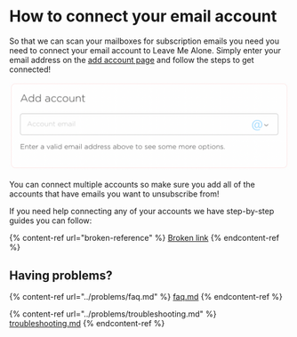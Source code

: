 # How to connect your email account

So that we can scan your mailboxes for subscription emails you need you need to connect your email account to Leave Me Alone. Simply enter your email address on the [add account page](https://leavemealone.app/app/profile/accounts) and follow the steps to get connected!

![Enter your email and follow the steps to connect your email accounts](<../.gitbook/assets/image (37).png>)

You can connect multiple accounts so make sure you add all of the accounts that have emails you want to unsubscribe from!

If you need help connecting any of your accounts we have step-by-step guides you can follow:

{% content-ref url="broken-reference" %}
[Broken link](broken-reference)
{% endcontent-ref %}

## Having problems?

{% content-ref url="../problems/faq.md" %}
[faq.md](../problems/faq.md)
{% endcontent-ref %}

{% content-ref url="../problems/troubleshooting.md" %}
[troubleshooting.md](../problems/troubleshooting.md)
{% endcontent-ref %}



